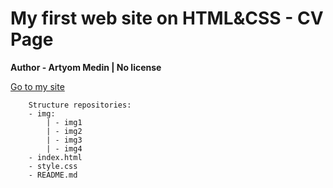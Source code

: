 # My first web site on HTML&CSS - CV Page

**Author - Artyom Medin | No license**

[Go to my site](https://mistyowl.github.io/page_wd1/)

```
    Structure repositories:
    - img:
        | - img1
        | - img2
        | - img3
        | - img4
    - index.html
    - style.css
    - README.md
```